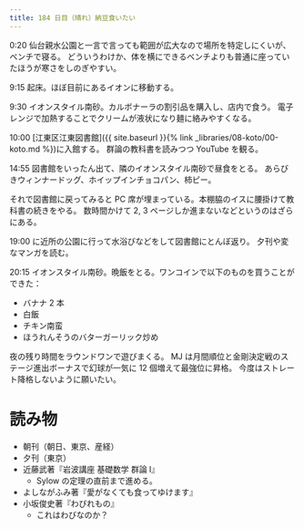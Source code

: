```yaml
---
title: 184 日目（晴れ）納豆食いたい
---
```


0:20 仙台親水公園と一言で言っても範囲が広大なので場所を特定しにくいが、ベンチで寝る。
どういうわけか、体を横にできるベンチよりも普通に座っていたほうが寒さをしのぎやすい。

9:15 起床。ほぼ目前にあるイオンに移動する。

9:30 イオンスタイル南砂。カルボナーラの割引品を購入し、店内で食う。
電子レンジで加熱することでクリームが液状になり麺に絡みやすくなる。

10:00 [江東区江東図書館]({{ site.baseurl }}{% link _libraries/08-koto/00-koto.md %})に入館する。
群論の教科書を読みつつ YouTube を観る。

14:55 図書館をいったん出て、隣のイオンスタイル南砂で昼食をとる。
あらびきウィンナードッグ、ホイップインチョコパン、柿ピー。

それで図書館に戻ってみると PC 席が埋まっている。本棚脇のイスに腰掛けて教科書の続きをやる。
数時間かけて 2, 3 ページしか進まないなどというのはざらにある。

19:00 に近所の公園に行って水浴びなどをして図書館にとんぼ返り。
夕刊や変なマンガを読む。

20:15 イオンスタイル南砂。晩飯をとる。ワンコインで以下のものを買うことができた：

* バナナ 2 本
* 白飯
* チキン南蛮
* ほうれんそうのバターガーリック炒め

夜の残り時間をラウンドワンで遊びまくる。
MJ は月間順位と金剛決定戦のステージ進出ボーナスで幻球が一気に 12 個増えて最強位に昇格。
今度はストレート降格しないように願いたい。

# 読み物

* 朝刊（朝日、東京、産経）
* 夕刊（東京）
* 近藤武著『岩波講座 基礎数学 群論 I』
  * Sylow の定理の直前まで進める。
* よしながふみ著『愛がなくても食ってゆけます』
* 小坂俊史著『わびれもの』
  * これはわびなのか？
